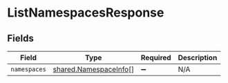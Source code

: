 # ListNamespacesResponse


## Fields

| Field                                                          | Type                                                           | Required                                                       | Description                                                    |
| -------------------------------------------------------------- | -------------------------------------------------------------- | -------------------------------------------------------------- | -------------------------------------------------------------- |
| `namespaces`                                                   | [shared.NamespaceInfo](../../models/shared/namespaceinfo.md)[] | :heavy_minus_sign:                                             | N/A                                                            |